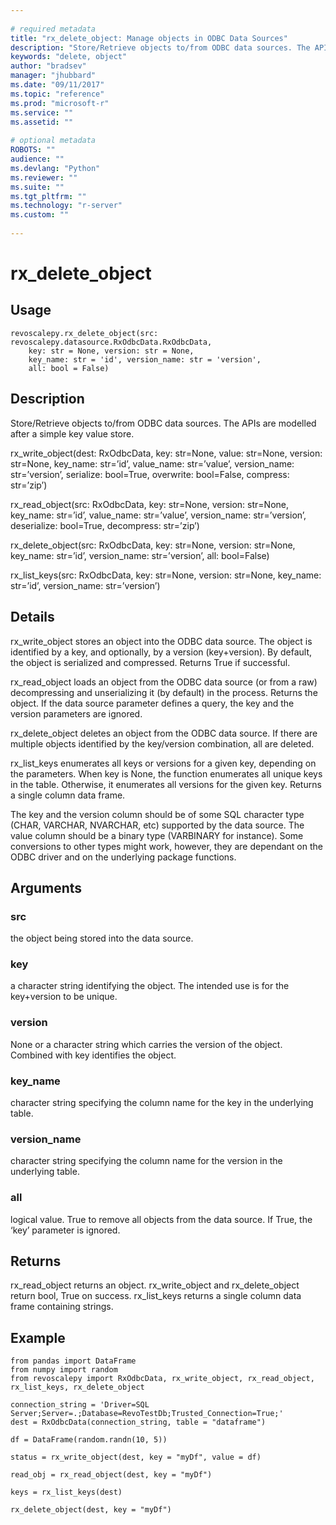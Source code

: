 ```yaml
--- 
 
# required metadata 
title: "rx_delete_object: Manage objects in ODBC Data Sources" 
description: "Store/Retrieve objects to/from ODBC data sources. The APIs are modelled after a simple key value store.rx_write_object(dest: RxOdbcData, key: str=None, value: str=None, version: str=None, key_name: str=’id’, value_name: str=’value’, version_name: str=’version’, serialize: bool=True, overwrite: bool=False, compress: str=’zip’)rx_read_object(src: RxOdbcData, key: str=None, version: str=None, key_name: str=’id’, value_name: str=’value’, version_name: str=’version’, deserialize: bool=True, decompress: str=’zip’)rx_delete_object(src: RxOdbcData, key: str=None, version: str=None, key_name: str=’id’, version_name: str=’version’, all: bool=False)rx_list_keys(src: RxOdbcData, key: str=None, version: str=None, key_name: str=’id’, version_name: str=’version’)" 
keywords: "delete, object" 
author: "bradsev" 
manager: "jhubbard" 
ms.date: "09/11/2017" 
ms.topic: "reference" 
ms.prod: "microsoft-r" 
ms.service: "" 
ms.assetid: "" 
 
# optional metadata 
ROBOTS: "" 
audience: "" 
ms.devlang: "Python" 
ms.reviewer: "" 
ms.suite: "" 
ms.tgt_pltfrm: "" 
ms.technology: "r-server" 
ms.custom: "" 
 
---
```


# rx_delete_object


 


## Usage



```
revoscalepy.rx_delete_object(src: revoscalepy.datasource.RxOdbcData.RxOdbcData,
    key: str = None, version: str = None,
    key_name: str = 'id', version_name: str = 'version',
    all: bool = False)
```





## Description

Store/Retrieve objects to/from ODBC data sources. The APIs are modelled
after a simple key value store.

rx_write_object(dest: RxOdbcData, key: str=None, value: str=None, version: str=None, key_name: str=’id’, value_name: str=’value’, version_name: str=’version’, serialize: bool=True, overwrite: bool=False, compress: str=’zip’)

rx_read_object(src: RxOdbcData, key: str=None, version: str=None, key_name: str=’id’, value_name: str=’value’, version_name: str=’version’, deserialize: bool=True, decompress: str=’zip’)

rx_delete_object(src: RxOdbcData, key: str=None, version: str=None, key_name: str=’id’, version_name: str=’version’, all: bool=False)

rx_list_keys(src: RxOdbcData, key: str=None, version: str=None, key_name: str=’id’, version_name: str=’version’)


## Details

rx_write_object stores an object into the ODBC data source. The object
is identified by a key, and optionally, by a version (key+version). By
default, the object is serialized and compressed. Returns True if
successful.

rx_read_object loads an object from the ODBC data source (or from a
raw) decompressing and unserializing it (by default) in the process.
Returns the object. If the data source parameter defines a query, the
key and the version parameters are ignored.

rx_delete_object deletes an object from the ODBC data source. If there
are multiple objects identified by the key/version combination, all are
deleted.

rx_list_keys enumerates all keys or versions for a given key, depending
on the parameters. When key is None, the function enumerates all unique
keys in the table. Otherwise, it enumerates all versions for the given
key. Returns a single column data frame.

The key and the version column should be of some SQL character type
(CHAR, VARCHAR, NVARCHAR, etc) supported by the data source. The value
column should be a binary type (VARBINARY for instance). Some
conversions to other types might work, however, they are dependant on
the ODBC driver and on the underlying package functions.


## Arguments


### src

the object being stored into the data source.


### key

a character string identifying the object. The intended use is
for the key+version to be unique.


### version

None or a character string which carries the version of the
object. Combined with key identifies the object.


### key_name

character string specifying the column name for the key in
the underlying table.


### version_name

character string specifying the column name for the
version in the underlying table.


### all

logical value. True to remove all objects from the data source.
If True, the ‘key’ parameter is ignored.


## Returns

rx_read_object returns an object. rx_write_object and rx_delete_object
return bool, True on success. rx_list_keys returns a single column
data frame containing strings.


## Example



```
from pandas import DataFrame
from numpy import random
from revoscalepy import RxOdbcData, rx_write_object, rx_read_object, rx_list_keys, rx_delete_object

connection_string = 'Driver=SQL Server;Server=.;Database=RevoTestDb;Trusted_Connection=True;'
dest = RxOdbcData(connection_string, table = "dataframe")

df = DataFrame(random.randn(10, 5))

status = rx_write_object(dest, key = "myDf", value = df)

read_obj = rx_read_object(dest, key = "myDf")

keys = rx_list_keys(dest)

rx_delete_object(dest, key = "myDf")
```

